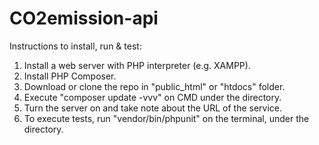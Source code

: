 # CO2emission-api

Instructions to install, run & test:

1. Install a web server with PHP interpreter (e.g. XAMPP).
2. Install PHP Composer.
3. Download or clone the repo in "public_html" or "htdocs" folder.
4. Execute "composer update -vvv" on CMD under the directory.
5. Turn the server on and take note about the URL of the service.
6. To execute tests, run "vendor/bin/phpunit" on the terminal, under the directory.